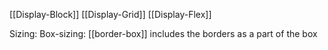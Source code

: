 [[Display-Block]]
[[Display-Grid]]
[[Display-Flex]]


Sizing:
	Box-sizing: [[border-box]]
		includes the borders as a part of the box